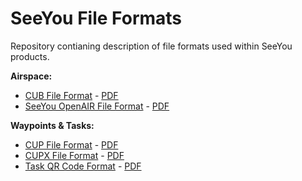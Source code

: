 # SeeYou File Formats

Repository contianing description of file formats used within SeeYou products.

**Airspace:**
- [CUB File Format](CUB_file_format.md) - [PDF](https://github.com/naviter/seeyou_file_formats/releases/latest/download/CUB_file_format.pdf)
- [SeeYou OpenAIR File Format](OpenAir_File_Format_Support.md) - [PDF](https://github.com/naviter/seeyou_file_formats/releases/latest/download/OpenAir_File_Format_Support.pdf)

**Waypoints & Tasks:**
- [CUP File Format](CUP_file_format.md) - [PDF](https://github.com/naviter/seeyou_file_formats/releases/latest/download/CUP_file_format.pdf)
- [CUPX File Format](CUPX_file_format.md) - [PDF](https://github.com/naviter/seeyou_file_formats/releases/latest/download/CUPX_file_format.pdf)
- [Task QR Code Format](SeeYou_Task_QR_Code.md) - [PDF](https://github.com/naviter/seeyou_file_formats/releases/latest/download/SeeYou_Task_QR_Code.pdf)